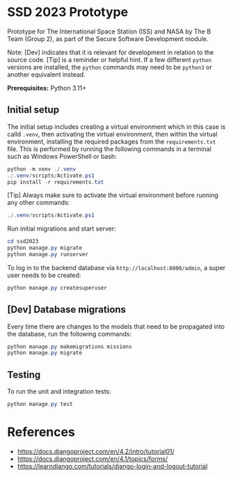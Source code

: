 # SSD 2023 Prototype
Prototype for The International Space Station (ISS) and NASA by The B Team (Group 2), as part of the Secure Software Development module.

Note: [Dev] indicates that it is relevant for development in relation to the source code. [Tip] is a reminder or helpful hint. If a few different `python` versions are installed, the `python` commands may need to be `python3` or another equivalent instead.

<b>Prerequisites:</b> Python 3.11+

## Initial setup

The initial setup includes creating a virtual environment which in this case is calld `.venv`, then activating the virtual environment, then within the virtual environment, installing the required packages from the `requirements.txt` file. This is performed by running the following commands in a terminal such as Windows PowerShell or bash:

```powershell
python -m venv ./.venv
./.venv/scripts/Activate.ps1
pip install -r requirements.txt
```

[Tip] Always make sure to activate the virtual environment before running any other commands:

```powershell
./.venv/scripts/Activate.ps1
```

Run initial migrations and start server:

```powershell
cd ssd2023
python manage.py migrate
python manage.py runserver
```

To log in to the backend database via `http://localhost:8000/admin`, a super user needs to be created:

```powershell
python manage.py createsuperuser
```

## [Dev] Database migrations

Every time there are changes to the models that need to be propagated into the database, run the following commands:

```powershell
python manage.py makemigrations missions
python manage.py migrate
```

## Testing
To run the unit and integration tests:

```powershell
python manage.py test
```

# References
* https://docs.djangoproject.com/en/4.2/intro/tutorial01/
* https://docs.djangoproject.com/en/4.1/topics/forms/
* https://learndjango.com/tutorials/django-login-and-logout-tutorial